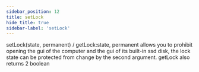 ```yaml
---
sidebar_position: 12
title: setLock
hide_title: true
sidebar-label: 'setLock'
---
```


setLock(state, permanent) / getLock:state, permanent
allows you to prohibit opening the gui of the computer and the gui of its built-in ssd disk,
the lock state can be protected from change by the second argument. getLock also returns 2 boolean